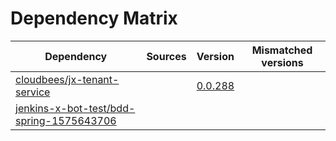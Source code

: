 # Dependency Matrix

Dependency | Sources | Version | Mismatched versions
---------- | ------- | ------- | -------------------
[cloudbees/jx-tenant-service](https://github.com/cloudbees/jx-tenant-service) |  | [0.0.288](https://github.com/cloudbees/jx-tenant-service/releases/tag/v0.0.288) | 
[jenkins-x-bot-test/bdd-spring-1575643706](https://github.com/jenkins-x-bot-test/bdd-spring-1575643706.git) |  | []() | 
